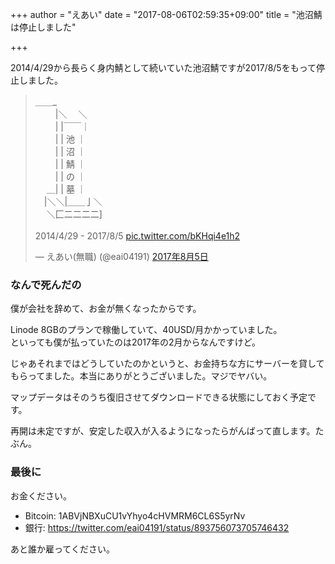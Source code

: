 +++
author = "えあい"
date = "2017-08-06T02:59:35+09:00"
title = "池沼鯖は停止しました"

+++

2014/4/29から長らく身内鯖として続いていた池沼鯖ですが2017/8/5をもって停止しました。

<blockquote class="twitter-tweet" data-lang="ja"><p lang="ja" dir="ltr">＿＿_<br>　　 |＼ 　＼<br>　　 | |￣￣｜<br>　　 | | 池 ｜<br>　　 | | 沼 ｜<br>　　 | | 鯖 ｜<br>　　 | | の ｜<br>　 ＿| | 墓 ｜<br>　|＼＼|＿＿亅＼<br>　 ＼匚二二二二]<br><br>2014/4/29 - 2017/8/5 <a href="https://t.co/bKHqi4e1h2">pic.twitter.com/bKHqi4e1h2</a></p>&mdash; えあい(無職) (@eai04191) <a href="https://twitter.com/eai04191/status/893754374954008576">2017年8月5日</a></blockquote>
<script async src="//platform.twitter.com/widgets.js" charset="utf-8"></script>

<!--more-->

### なんで死んだの

僕が会社を辞めて、お金が無くなったからです。

Linode 8GBのプランで稼働していて、40USD/月かかっていました。  
といっても僕が払っていたのは2017年の2月からなんですけど。

じゃあそれまではどうしていたのかというと、お金持ちな方にサーバーを貸してもらってました。本当にありがとうございました。マジでヤバい。

マップデータはそのうち復旧させてダウンロードできる状態にしておく予定です。

再開は未定ですが、安定した収入が入るようになったらがんばって直します。たぶん。

### 最後に

お金ください。

- Bitcoin: 1ABVjNBXuCU1vYhyo4cHVMRM6CL6S5yrNv
- 銀行: https://twitter.com/eai04191/status/893756073705746432

あと誰か雇ってください。